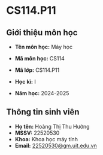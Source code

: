 # CS114.P11
## Giới thiệu môn học 
* **Tên môn học:** Máy học

* **Mã môn học:** CS114

* **Mã lớp:** CS114.P11

* **Học kì:** I

* **Năm học:** 2024-2025
## Thông tin sinh viên 
* **Họ tên:** Hoàng Thị Thu Hường
* **MSSV:** 22520530
* **Khoa:** Khoa học máy tính
* **Email:** 22520530@gm.uit.edu.vn
